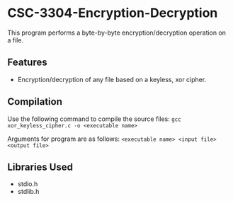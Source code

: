 # CSC-3304-Encryption-Decryption
This program performs a byte-by-byte encryption/decryption operation on a file.

## Features
- Encryption/decryption of any file based on a keyless, xor cipher.

## Compilation
Use the following command to compile the source files: `gcc xor_keyless_cipher.c -o <executable name>`

Arguments for program are as follows: `<executable name> <input file> <output file>`

## Libraries Used
- stdio.h
- stdlib.h
